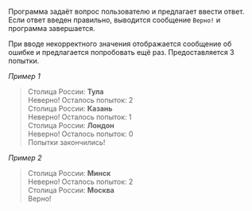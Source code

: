 Программа задаёт вопрос пользователю и предлагает ввести ответ. Если ответ введен правильно, выводится сообщение `Верно!` и программа завершается.

При вводе некорректного значения отображается сообщение об ошибке и предлагается попробовать ещё раз. Предоставляется 3 попытки.

_Пример 1_  
> Столица России: **Тула**  
> Неверно! Осталось попыток: 2  
> Столица России: **Казань**  
> Неверно! Осталось попыток: 1  
> Столица России: **Лондон**  
> Неверно! Осталось попыток: 0  
> Попытки закончились!

_Пример 2_  
> Столица России: **Минск**  
> Неверно! Осталось попыток: 2  
> Столица России: **Москва**  
> Верно!  
